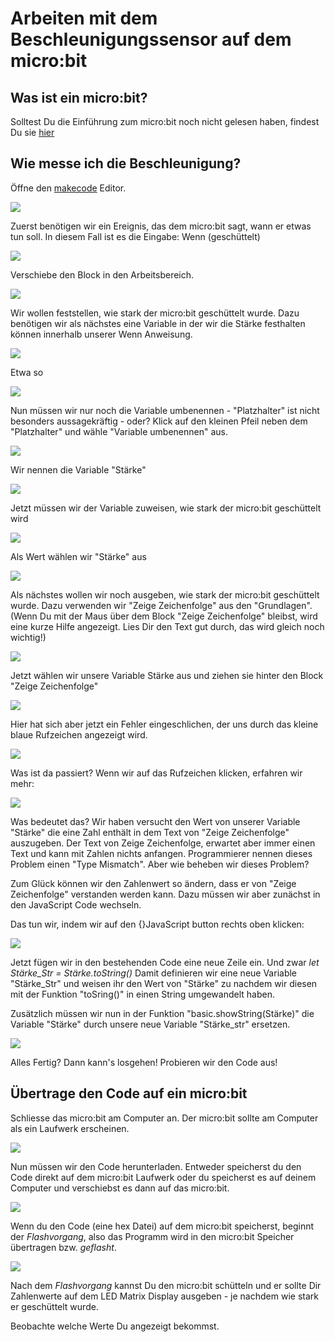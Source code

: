 # Arbeiten mit dem Beschleunigungssensor auf dem micro:bit

## Was ist ein micro:bit?

Solltest Du die Einführung zum micro:bit noch nicht gelesen haben, findest Du sie [hier][1]

## Wie messe ich die Beschleunigung?

Öffne den [makecode][2] Editor.

![](../Hello_World/images/Editor.png)

Zuerst benötigen wir ein Ereignis, das dem micro:bit sagt, wann er etwas tun soll. In diesem Fall ist es die Eingabe: Wenn (geschüttelt)

![](images/wenn_geschuettelt.png)

Verschiebe den Block in den Arbeitsbereich.

![](images/Move_Block.png)

Wir wollen feststellen, wie stark der micro:bit geschüttelt wurde. Dazu benötigen wir als nächstes eine Variable in der wir die Stärke festhalten können innerhalb unserer Wenn Anweisung.

![](images/Variable_Staerke.png)

Etwa so

![](images/Variable_Staerke2.png)

Nun müssen wir nur noch die Variable umbenennen - "Platzhalter" ist nicht besonders aussagekräftig - oder? Klick auf den kleinen Pfeil neben dem "Platzhalter" und wähle "Variable umbenennen" aus. 

![](images/Variable_Staerke3.png)

Wir nennen die Variable "Stärke"

![](images/Variable_Staerke4.png)

Jetzt müssen wir der Variable zuweisen, wie stark der micro:bit geschüttelt wird

![](images/Variable_Staerke5.png)

Als Wert wählen wir "Stärke" aus

![](images/Variable_Staerke6.png)

Als nächstes wollen wir noch ausgeben, wie stark der micro:bit geschüttelt wurde. Dazu verwenden wir "Zeige Zeichenfolge" aus den "Grundlagen". (Wenn Du mit der Maus über dem Block "Zeige Zeichenfolge" bleibst, wird eine kurze Hilfe angezeigt. Lies Dir den Text gut durch, das wird gleich noch wichtig!)

![](images/Ausgabe.png)

Jetzt wählen wir unsere Variable Stärke aus und ziehen sie hinter den Block "Zeige Zeichenfolge"

![](images/Ausgabe2.png)

Hier hat sich aber jetzt ein Fehler eingeschlichen, der uns durch das kleine blaue Rufzeichen angezeigt wird. 

![](images/Ausgabe3.png)

Was ist da passiert? Wenn wir auf das Rufzeichen klicken, erfahren wir mehr:

![](images/Ausgabe4.png)

Was bedeutet das? Wir haben versucht den Wert von unserer Variable "Stärke" die eine Zahl enthält in dem Text von "Zeige Zeichenfolge" auszugeben. Der Text von Zeige Zeichenfolge, erwartet aber immer einen Text und kann mit Zahlen nichts anfangen. Programmierer nennen dieses Problem einen "Type Mismatch".
Aber wie beheben wir dieses Problem?

Zum Glück können wir den Zahlenwert so ändern, dass er von "Zeige Zeichenfolge" verstanden werden kann. Dazu müssen wir aber zunächst in den JavaScript Code wechseln.

Das tun wir, indem wir auf den {}JavaScript button rechts oben klicken:

![](images/Type_Mismatch.png)

Jetzt fügen wir in den bestehenden Code eine neue Zeile ein. Und zwar *let Stärke_Str = Stärke.toString()*
Damit definieren wir eine neue Variable "Stärke_Str" und weisen ihr den Wert von "Stärke" zu nachdem wir diesen mit der Funktion "toSring()" in einen String umgewandelt haben.

Zusätzlich müssen wir nun in der Funktion "basic.showString(Stärke)" die Variable "Stärke" durch unsere neue Variable "Stärke_str" ersetzen.

![](images/Type_Mismatch2.png)

Alles Fertig? Dann kann's losgehen! Probieren wir den Code aus!

## Übertrage den Code auf ein micro:bit

Schliesse das micro:bit am Computer an. Der micro:bit sollte am Computer als ein Laufwerk erscheinen.

![](../Hello_World/images/Drives.png)

Nun müssen wir den Code herunterladen. Entweder speicherst du den Code direkt auf dem micro:bit Laufwerk oder du speicherst es auf deinem Computer und verschiebst es dann auf das micro:bit.

![](../Hello_World/images/Download_Code.png)

Wenn du den Code (eine hex Datei) auf dem micro:bit speicherst, beginnt der _Flashvorgang_, also das Programm wird in den micro:bit Speicher übertragen bzw. _geflasht_.

![](../Hello_World/images/Flashing.gif)

Nach dem _Flashvorgang_ kannst Du den micro:bit schütteln und er sollte Dir Zahlenwerte auf dem LED Matrix Display ausgeben - je nachdem wie stark er geschüttelt wurde.

Beobachte welche Werte Du angezeigt bekommst.


[1]: ../Hello_World/Readme.md
[2]: https://makecode.microbit.org